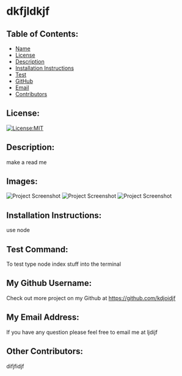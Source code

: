 # dkfjldkjf
  ## Table of Contents: 
  - [Name](#name)
  - [License](#license)
  - [Description](#description)
  - [Installation Instructions](#installationInstructions)
  - [Test](#test)
  - [GitHub](#gitHub)
  - [Email](#email)
  - [Contributors](#contributors)

  ## License:
  [![License:MIT](https://img.shields.io/badge/License-MIT-yellow.svg)](https://opensource.org/licenses/MIT)

  ## Description:
  make a read me

  ## Images:
  ![Project Screenshot](./imagePathHere.png)
  ![Project Screenshot](./imagePathHere.png)
  ![Project Screenshot](./imagePathHere.png)

  ## Installation Instructions: 
  use node


  ## Test Command: 
  To test type node index stuff into the terminal

  ## My Github Username: 
  Check out more project on my Github at https://github.com/kdjoidjf

  ## My Email Address:
  If you have any question please feel free to email me at ljdijf
  
  ## Other Contributors:
  difjfidjf
  